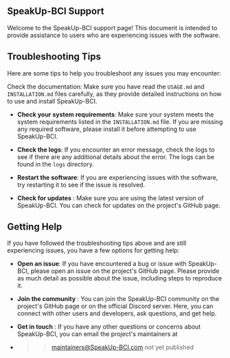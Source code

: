 ## SpeakUp-BCI Support

Welcome to the SpeakUp-BCI support page! This document is intended to provide assistance to users who are experiencing issues with the software.

## Troubleshooting Tips
Here are some tips to help you troubleshoot any issues you may encounter:

Check the documentation: Make sure you have read the `USAGE.md` and `INSTALLATION.md` files carefully, as they provide detailed instructions on how to use and install SpeakUp-BCI.

* **Check your system requirements**: Make sure your system meets the system requirements listed in the `INSTALLATION.md` file. If you are missing any required software, please install it before attempting to use SpeakUp-BCI.

* **Check the logs**: If you encounter an error message, check the logs to see if there are any additional details about the error. The logs can be found in the `logs` directory.

* **Restart the software**: If you are experiencing issues with the software, try restarting it to see if the issue is resolved.

* **Check for updates** : Make sure you are using the latest version of SpeakUp-BCI. You can check for updates on the project's GitHub page.

## Getting Help
If you have followed the troubleshooting tips above and are still experiencing issues, you have a few options for getting help:

* **Open an issue**: If you have encountered a bug or issue with SpeakUp-BCI, please open an issue on the project's GitHub page. Please provide as much detail as possible about the issue, including steps to reproduce it.

* **Join the community** : You can join the SpeakUp-BCI community on the project's GitHub page or on the official Discord server. Here, you can connect with other users and developers, ask questions, and get help.

* **Get in touch** : If you have any other questions or concerns about SpeakUp-BCI, you can email the project's maintainers at 
* >> maintainers@SpeakUp-BCI.com not yet published 
